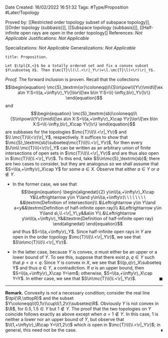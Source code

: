 <div class="topSpace"></div>

Date Created: 16/02/2022 16:51:32
Tags: #Type/Proposition #Later/Topology

Proved by: [[Restricted order topology subset of subspace topology]], [[Order topology (subbasis)]], [[Subspace topology (subbasis)]], [[Half-infinite open rays are open in the order topology]]
References: _Not Applicable_
Justifications: _Not Applicable_

Specializations: _Not Applicable_
Generalizations: _Not Applicable_

``` ad-Proposition
title: Proposition.

Let $\tpl{X,<}$ be a totally ordered set and fix a convex subset $Y\subseteq X$. Then $\mc{T}\l(\l.<\r|_Y\r)=\l.\mc{T}\l(<\r)\r|_Y$.

```

<i>Proof.</i> The forward inclusion is proven. Recall that the collections
$$\begin{equation}
    \mc{S}_\textrm{or}\coloneqq\l\{S\in\pow\l(Y\r)\mid\l[\ex a\in Y:S=\l(a,+\infty\r)_Y\r]\lor\l[\ex b\in Y:S=\l(-\infty,b\r)_Y\r]\r\}
\end{equation}$$
and
$$\begin{equation}
    \mc{S}_\textrm{sb}\coloneqq\l\{S\in\pow\l(Y\r)\mid\l[\ex a\in X:S=\l(a,+\infty\r)_X\cap Y\r]\lor\l[\ex b\in X:S=\l(-\infty,b\r)_X\cap Y\r]\r\}
\end{equation}$$
are subbases for the topologies $\mc{T}\l(\l.<\r|_Y\r)$ and $\l.\mc{T}\l(<\r)\r|_Y$, respectively. It suffices to show that $\mc{S}_\textrm{sb}\subseteq\mc{T}\l(\l.<\r|_Y\r)$, for then every $U\in\l.\mc{T}\l(<\r)\r|_Y$ can be written as an arbitrary union of finite intersections of open sets in $\mc{T}\l(\l.<\r|_Y\r)$ and are thus also open in $\mc{T}\l(\l.<\r|_Y\r)$. To this end, take $S\in\mc{S}_\textrm{sb}$; there are two cases to consider, but they are analogous so we shall assume that $S=\l(a,+\infty\r)_X\cap Y$ for some $a\in X$. Observe that either $a\in Y$ or $a\not\in Y$.
* In the former case, we see that$$\begin{equation}
    \begin{alignedat}{2}
        y\in\l(a,+\infty\r)_X\cap Y&\Leftrightarrow y\in Y\land y\in\l(a,+\infty\r)\ \ \ \ \ \ \ \ &&\textrm{Definition of intersection}\\
        &\Leftrightarrow y\in Y\land a<y&&\textrm{Definition of half-infinite open ray}\\
        &\Leftrightarrow y\in Y\land a\,\l.<\r|_Y\,y&&a\in Y\\
        &\Leftrightarrow y\in\l(a,+\infty\r)_Y&&\textrm{Definition of half-infinite open ray}
    \end{alignedat}
\end{equation}$$
and thus $S=\l(a,+\infty\r)_Y$. Since half-infinite open rays in $Y$ are open in the order topology $\mc{T}\l(\l.<\r|_Y\r)$, we see that $S\in\mc{T}\l(\l.<\r|_Y\r)$.

* In the latter case, because $Y$ is convex, $a$ must either be an upper or a lower bound of $Y$. To see this, suppose that there exist $p,q\in Y$ such that $p<a<q$. Since $Y$ is convex in $X$, we see that $\l(p,q\r)_X\subseteq Y$ and thus $a\in Y$, a contradiction. If $a$ is an upper bound, then $S=\l(a,+\infty\r)_X\cap Y=\em$; otherwise, $S=\l(a,+\infty\r)_X\cap Y=Y$. In either case, we see that $S\in\mc{T}\l(\l.<\r|_Y\r)$.<span style="float:right;">$\blacksquare$</span>

---

<b>Remark.</b> Convexity is <i>not</i> a necessary condition; consider the real line $\tpl{\R,\sttopR}$ and the subset $Y\coloneqq\l(0,1\r)\cup\l(1,2\r)\subseteq\R$. Obviously $Y$ is not convex in $\R$, for $0.5,1.5\in Y$ but $1\not\in Y$. The proof that the two topologies on $Y$ coincide follows exactly as above except when $a=1\not\in Y$. In this case, $1$ is neither a lower nor an upper bound of $Y$, but observe that $\l(1,+\infty\r)_\R\cap Y=\l(1,2\r)$ which <i>is</i> open in $\mc{T}\l(\l.<\r|_Y\r)$; in general, this need not be the case.<span style="float:right;">$\blacklozenge$</span>
